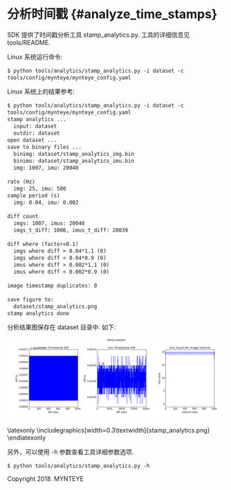# 分析时间戳 {#analyze_time_stamps}

SDK 提供了时间戳分析工具 stamp_analytics.py. 工具的详细信息见 tools/README.

Linux 系统运行命令:

```
$ python tools/analytics/stamp_analytics.py -i dataset -c tools/config/mynteye/mynteye_config.yaml
```

Linux 系统上的结果参考:

```
$ python tools/analytics/stamp_analytics.py -i dataset -c tools/config/mynteye/mynteye_config.yaml
stamp analytics ...
  input: dataset
  outdir: dataset
open dataset ...
save to binary files ...
  binimg: dataset/stamp_analytics_img.bin
  binimu: dataset/stamp_analytics_imu.bin
  img: 1007, imu: 20040

rate (Hz)
  img: 25, imu: 500
sample period (s)
  img: 0.04, imu: 0.002

diff count
  imgs: 1007, imus: 20040
  imgs_t_diff: 1006, imus_t_diff: 20039

diff where (factor=0.1)
  imgs where diff > 0.04*1.1 (0)
  imgs where diff < 0.04*0.9 (0)
  imus where diff > 0.002*1.1 (0)
  imus where diff < 0.002*0.9 (0)

image timestamp duplicates: 0

save figure to:
  dataset/stamp_analytics.png
stamp analytics done
```

分析结果图保存在 dataset 目录中. 如下:

![stamp analytics](stamp_analytics.png)

\latexonly
\includegraphics[width=0.3\textwidth]{stamp_analytics.png}
\endlatexonly

另外，可以使用 -h 参数查看工具详细参数选项.

```
$ python tools/analytics/stamp_analytics.py -h
```



Copyright 2018. MYNTEYE




